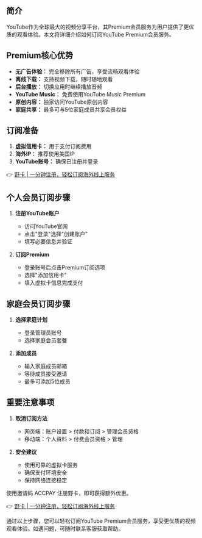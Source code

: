 ## 简介

YouTube作为全球最大的视频分享平台，其Premium会员服务为用户提供了更优质的观看体验。本文将详细介绍如何订阅YouTube Premium会员服务。

## Premium核心优势

* **无广告体验：** 完全移除所有广告，享受流畅观看体验
* **离线下载：** 支持视频下载，随时随地观看
* **后台播放：** 切换应用时继续播放音频
* **YouTube Music：** 免费使用YouTube Music Premium
* **原创内容：** 独家访问YouTube原创内容
* **家庭共享：** 最多可与5位家庭成员共享会员权益

## 订阅准备

1. **虚拟信用卡：** 用于支付订阅费用
2. **海外IP：** 推荐使用美国IP
3. **YouTube账号：** 确保已注册并登录

👉 [野卡 | 一分钟注册，轻松订阅海外线上服务](https://bit.ly/bewildcard)

## 个人会员订阅步骤

1. **注册YouTube账户**
   * 访问YouTube官网
   * 点击"登录"选择"创建账户"
   * 填写必要信息并验证

2. **订阅Premium**
   * 登录账号后点击Premium订阅选项
   * 选择"添加信用卡"
   * 填入虚拟卡信息完成支付

## 家庭会员订阅步骤

1. **选择家庭计划**
   * 登录管理员账号
   * 选择家庭会员套餐

2. **添加成员**
   * 输入家庭成员邮箱
   * 等待成员接受邀请
   * 最多可添加5位成员

## 重要注意事项

1. **取消订阅方法**
   * 网页端：账户设置 > 付款和订阅 > 管理会员资格
   * 移动端：个人资料 > 付费会员资格 > 管理

2. **安全建议**
   * 使用可靠的虚拟卡服务
   * 确保支付环境安全
   * 保持网络连接稳定

使用邀请码 ACCPAY 注册野卡，即可获得额外优惠。

👉 [野卡 | 一分钟注册，轻松订阅海外线上服务](https://bit.ly/bewildcard)

通过以上步骤，您可以轻松订阅YouTube Premium会员服务，享受更优质的视频观看体验。如遇问题，可随时联系客服获取帮助。
